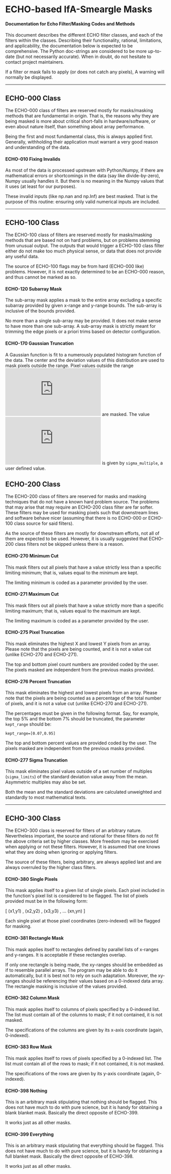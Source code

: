 # ECHO-based IfA-Smeargle Masks
#### Documentation for Echo Filter/Masking Codes and Methods

This document describes the different ECHO filter classes, and each of the filters
within the classes. Describing their functionality, rational, limitations, and applicability, 
the documentation below is expected to be comprehensive. The Python doc-strings
are considered to be more up-to-date (but not necessarily accurate). When in doubt, do not
hesitate to contact project maintainers. 

If a filter or mask fails to apply (or does not catch any pixels), A warning will normally be 
displayed.


-----


## ECHO-000 Class

The ECHO-000 class of filters are reserved mostly for masks/masking methods that are 
fundamental in origin. That is, the reasons why they are being masked is more about critical 
short-falls in hardware/software, or even about nature itself, than something about array 
performance. 

Being the first and most fundamental class, this is always applied first. Generally, 
withholding their application must warrant a very good reason and understanding of the data. 

#### ECHO-010 Fixing Invalids

As most of the data is processed upstream with Python/Numpy, if there are mathematical errors
or shortcomings in the data (say like divide-by-zero), Numpy usually handles it. But there 
is no meaning in the Numpy values that it uses (at least for our purposes). 

These invalid inputs (like np.nan and np.Inf) are best masked. That is the purpose of this
routine: ensuring only valid numerical inputs are included.

------

## ECHO-100 Class

The ECHO-100 class of filters are reserved mostly for masks/masking methods that are based
not on hard problems, but on problems stemming from unusual output. The outputs that
would trigger a ECHO-100 class filter either do not make too much physical sense, or
data that does not provide any useful data. 

The source of ECHO-100 flags may be from hard (ECHO-000 like) problems. However, it is not
exactly determined to be an ECHO-000 reason, and thus cannot be marked as so.


#### ECHO-120 Subarray Mask

The sub-array mask applies a mask to the entire array excluding a specific subarray provided by
given x-range and y-range bounds. The sub-array is inclusive of the bounds provided. 

No more than a single sub-array may be provided. It does not make sense to have more than one
sub-array. A sub-array mask is strictly meant for trimming the edge pixels or a priori trims 
based on detector configuration.

#### ECHO-170 Gaussian Truncation

A Gaussian function is fit to a numerously populated histogram function of the data. 
The center and the deviation values of this distribution are used to mask pixels outside
the range. Pixel values outside the range 
![equation](https://latex.codecogs.com/svg.latex?%5Cinline%20%5Cleft%5C%7Bx_%5Ctext%7Bpix%7D%20%5Cin%20%5Cmathbb%7BR%7D%20%7C%20%5Cmu%20-%20k%5Csigma%20%5Cleq%20x_%5Ctext%7Bpix%7D%20%5Cleq%20%5Cmu%20-%20k%5Csigma%20%5Cright%5C%7D)
are masked. The value ![equation](https://latex.codecogs.com/svg.latex?%5Cinline%20k) is given by
``sigma_multiple``, a user defined value.



## ECHO-200 Class

The ECHO-200 class of filters are reserved for masks and masking techniques that do not have
a known hard problem source. The problems that may arise that may require an ECHO-200 class
filter are far softer. These filters may be used for masking pixels such that downstream lines 
and software behave nicer (assuming that there is no ECHO-000 or ECHO-100 class source for said
filters).

As the source of these filters are mostly for downstream efforts, not all of them are
expected to be used. However, it is usually suggested that ECHO-200 class filters not be
skipped unless there is a reason.


#### ECHO-270 Minimum Cut

This mask filters out all pixels that have a value strictly less than a specific limiting 
minimum; that is, values equal to the minimum are kept.

The limiting minimum is coded as a parameter provided by the user.

#### ECHO-271 Maximum Cut

This mask filters out all pixels that have a value strictly more than a specific limiting 
maximum; that is, values equal to the maximum are kept.

The limiting maximum is coded as a parameter provided by the user.


#### ECHO-275 Pixel Truncation

This mask eliminates the highest X and lowest Y pixels from an array. Please note that the pixels
are being counted, and it is not a value cut (unlike ECHO-270 and ECHO-271). 

The top and bottom pixel count numbers are provided coded by the user. The pixels masked are
independent from the previous masks provided.

#### ECHO-276 Percent Truncation

This mask eliminates the highest and lowest pixels from an array. Please note that the pixels
are being counted as a percentage of the total number of pixels, and it is not a value cut 
(unlike ECHO-270 and ECHO-271). 

The percentages must be given in the following format. Say, for example, the top 5% and the 
bottom 7% should be truncated, the parameter ``kept_range`` should be:

``kept_range=[0.07,0.95]``

The top and bottom percent values are provided coded by the user. The pixels masked are
independent from the previous masks provided.

#### ECHO-277 Sigma Truncation

This mask eliminates pixel values outside of a set number of multiples (``sigma_limits``) of 
the standard deviation value away from the mean. Asymmetric multiples may also be set. 

Both the mean and the standard deviations are calculated unweighted and standardly to 
most mathematical texts. 

------


## ECHO-300 Class

The ECHO-300 class is reserved for filters of an arbitrary nature. Nevertheless important,
the source and rational for these filters do not fit the above criteria set by higher classes.
More freedom may be exercised when applying or not these filters. However, it is assumed that one
knows what they are doing when ignoring or applying filters. 

The source of these filters, being arbitrary, are always applied last and are always overruled 
by the higher class filters.  

#### ECHO-380 Single Pixels

This mask applies itself to a given list of single pixels. Each pixel included in the function's
pixel list is considered to be flagged. The list of pixels provided must be in the
following form:

[ (x1,y1) , (x2,y2) , (x3,y3) , ... (xn,yn) ]

Each single pixel at those pixel coordinates (zero-indexed) will be flagged for masking.

#### ECHO-381 Rectangle Mask

This mask applies itself to rectangles defined by parallel lists of x-ranges and y-ranges. 
It is acceptable if these rectangles overlap. 

If only one rectangle is being made, the xy-ranges should be embedded as if to resemble parallel
arrays. The program may be able to do it automatically, but it is best not to rely on such
adaptation. Moreover, the xy-ranges should be referencing their values based on a 0-indexed 
data array. The rectangle masking is inclusive of the values provided. 

#### ECHO-382 Column Mask

This mask applies itself to columns of pixels specified by a 0-indexed list. The list
must contain all of the columns to mask; if it not contained, it is not masked. 

The specifications of the columns are given by its x-axis coordinate (again, 0-indexed).

#### ECHO-383 Row Mask

This mask applies itself to rows of pixels specified by a 0-indexed list. The list
must contain all of the rows to mask; if it not contained, it is not masked. 

The specifications of the rows are given by its y-axis coordinate (again, 0-indexed).


#### ECHO-398 Nothing

This is an arbitrary mask stipulating that nothing should be flagged. This does not have
much to do with pure science, but it is handy for obtaining a blank blanket mask. Basically 
the direct opposite of ECHO-399.

It works just as all other masks. 

#### ECHO-399 Everything

This is an arbitrary mask stipulating that everything should be flagged. This does not have
much to do with pure science, but it is handy for obtaining a full blanket mask. Basically 
the direct opposite of ECHO-398.

It works just as all other masks. 